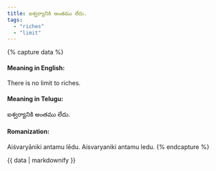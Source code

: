 ```yaml
---
title: ఐశ్వర్యానికి అంతము లేదు.
tags:
  - "riches"
  - "limit"
---
```


{% capture data %}
#### Meaning in English:
There is no limit to riches.

#### Meaning in Telugu:
ఐశ్వర్యానికి అంతము లేదు.

#### Romanization:
Aiśvaryāniki antamu lēdu.
Aisvaryaniki antamu ledu.
{% endcapture %}

{{ data | markdownify }}

